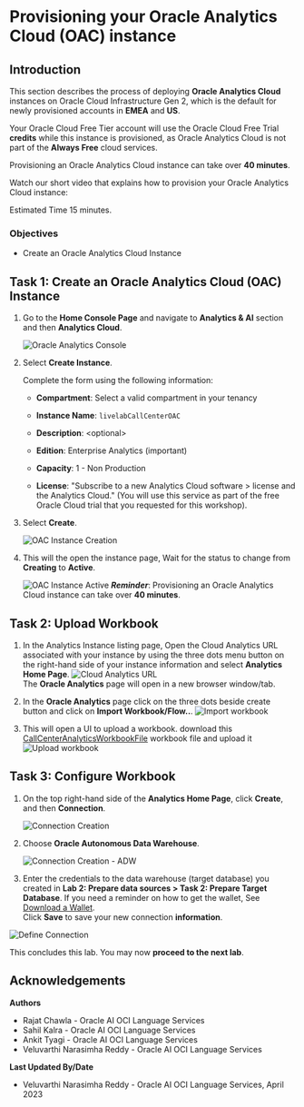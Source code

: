 # Provisioning your Oracle Analytics Cloud (OAC) instance

## Introduction

This section describes the process of deploying **Oracle Analytics Cloud** instances on Oracle Cloud Infrastructure Gen 2, which is the default for newly provisioned accounts in **EMEA** and **US**.

Your Oracle Cloud Free Tier account will use the Oracle Cloud Free Trial **credits** while this instance is provisioned, as Oracle Analytics Cloud is not part of the **Always Free** cloud services.

Provisioning an Oracle Analytics Cloud instance can take over **40 minutes**.

Watch our short video that explains how to provision your Oracle Analytics Cloud instance:

[](youtube:ZAqXlhivQCg)

Estimated Time 15 minutes.

### Objectives
- Create an Oracle Analytics Cloud Instance

## Task 1: Create an Oracle Analytics Cloud (OAC) Instance

1. Go to the **Home Console Page** and navigate to **Analytics & AI** section and then **Analytics Cloud**.

    ![Oracle Analytics Console](https://oracle-livelabs.github.io/common/images/console/analytics-oac.png " ")

2. Select **Create Instance**.

    Complete the form using the following information:

    - **Compartment**: Select a valid compartment in your tenancy

    - **Instance Name**: `livelabCallCenterOAC`

    - **Description**: &lt;optional&gt;

    - **Edition**: Enterprise Analytics (important)

    - **Capacity**: 1 - Non Production

    - **License**: "Subscribe to a new Analytics Cloud software > license and the Analytics Cloud." (You will use this service as part of the free Oracle Cloud trial that you requested for this workshop).

3. Select **Create**.

    ![OAC Instance Creation](./images/create-oac.png)

4. This will the open the instance page, Wait for the status to change from **Creating** to **Active**.

   ![OAC Instance Active](./images/oac-details.png)
    ***Reminder***: Provisioning an Oracle Analytics Cloud instance can take over **40 minutes**.


## Task 2: Upload Workbook

1. In the Analytics Instance listing page, Open the Cloud Analytics URL associated with your instance by using the three dots menu button on the right-hand side of your instance information and select **Analytics Home Page**.
    ![Cloud Analytics URL](./images/oac-instance.png)  
    The **Oracle Analytics** page will open in a new browser window/tab.

2. In the **Oracle Analytics** page click on the three dots beside create button and click on **Import Workbook/Flow..**.
    ![Import workbook](./images/import-workbook.png)

3. This will open a UI to upload a workbook. download this [CallCenterAnalyticsWorkbookFile](./files/CallCenterAnalytics.dva) workbook file  and upload it
    ![Upload workbook](./images/upload-workbook.png)

## Task 3: Configure Workbook

1. On the top right-hand side of the **Analytics Home Page**, click **Create**, and then **Connection**.

    ![Connection Creation](./images/create-connection.png)

4. Choose **Oracle Autonomous Data Warehouse**.

    ![Connection Creation - ADW](./images/connection-type.png)

5.	Enter the credentials to the data warehouse (target database) you created in **Lab 2: Prepare data sources > Task 2: Prepare Target Database**. If you need a reminder on how to get the wallet, See [Download a Wallet](https://docs.oracle.com/en/cloud/paas/autonomous-data-warehouse-cloud/cswgs/autonomous-connect-download-credentials.html#GUID-B06202D2-0597-41AA-9481-3B174F75D4B1).  
Click **Save** to save your new connection **information**.

  ![Define Connection](./images/connection-details.png " ")


This concludes this lab. You may now **proceed to the next lab**.

## Acknowledgements
**Authors**
  * Rajat Chawla  - Oracle AI OCI Language Services
  * Sahil Kalra - Oracle AI OCI Language Services
  * Ankit Tyagi -  Oracle AI OCI Language Services
  * Veluvarthi Narasimha Reddy - Oracle AI OCI Language Services


**Last Updated By/Date**
* Veluvarthi Narasimha Reddy  - Oracle AI OCI Language Services, April 2023
